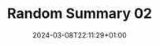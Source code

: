 ---
title: "Random Summary 02 "
slug: "2024-02"
description: Februray and March
date: 2024-03-08T22:11:29+01:00
image: DSCF0885.jpg
math: 
license: 
categories:
    - Monthly Summary
language: en
comments: true
draft: true
---